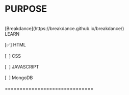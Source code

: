 # PURPOSE
<br/>
[Breakdance](https://breakdance.github.io/breakdance/)
<br/>
LEARN<br/>
<br/>
[✅] HTML<br/>
<br/>
[&nbsp; ] CSS<br/>
<br/>
[&nbsp; ] JAVASCRIPT<br/>
<br/>
[&nbsp; ] MongoDB<br/>



<br/>
==============================<br/>

